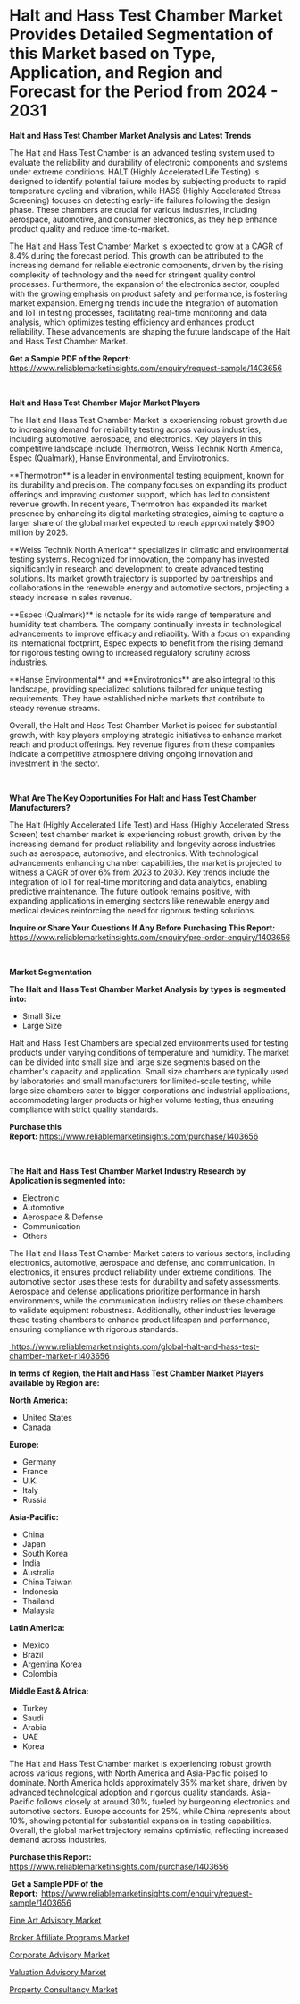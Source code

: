 <p><h1>Halt and Hass Test Chamber Market Provides Detailed Segmentation of this Market based on Type, Application, and Region and Forecast for the Period from 2024 - 2031</h1></p><p><strong>Halt and Hass Test Chamber Market Analysis and Latest Trends</strong></p>
<p><p>The Halt and Hass Test Chamber is an advanced testing system used to evaluate the reliability and durability of electronic components and systems under extreme conditions. HALT (Highly Accelerated Life Testing) is designed to identify potential failure modes by subjecting products to rapid temperature cycling and vibration, while HASS (Highly Accelerated Stress Screening) focuses on detecting early-life failures following the design phase. These chambers are crucial for various industries, including aerospace, automotive, and consumer electronics, as they help enhance product quality and reduce time-to-market.</p><p>The Halt and Hass Test Chamber Market is expected to grow at a CAGR of 8.4% during the forecast period. This growth can be attributed to the increasing demand for reliable electronic components, driven by the rising complexity of technology and the need for stringent quality control processes. Furthermore, the expansion of the electronics sector, coupled with the growing emphasis on product safety and performance, is fostering market expansion. Emerging trends include the integration of automation and IoT in testing processes, facilitating real-time monitoring and data analysis, which optimizes testing efficiency and enhances product reliability. These advancements are shaping the future landscape of the Halt and Hass Test Chamber Market.</p></p>
<p><strong>Get a Sample PDF of the Report:&nbsp;</strong> <a href="https://www.reliablemarketinsights.com/enquiry/request-sample/1403656?utm_campaign=1347&utm_medium=2&utm_source=Github&utm_content=ia&utm_term=23102024&utm_id=halt-and-hass-test-chamber">https://www.reliablemarketinsights.com/enquiry/request-sample/1403656</a></p>
<p>&nbsp;</p>
<p><strong>Halt and Hass Test Chamber Major Market Players</strong></p>
<p><p>The Halt and Hass Test Chamber Market is experiencing robust growth due to increasing demand for reliability testing across various industries, including automotive, aerospace, and electronics. Key players in this competitive landscape include Thermotron, Weiss Technik North America, Espec (Qualmark), Hanse Environmental, and Envirotronics.</p><p>**Thermotron** is a leader in environmental testing equipment, known for its durability and precision. The company focuses on expanding its product offerings and improving customer support, which has led to consistent revenue growth. In recent years, Thermotron has expanded its market presence by enhancing its digital marketing strategies, aiming to capture a larger share of the global market expected to reach approximately $900 million by 2026.</p><p>**Weiss Technik North America** specializes in climatic and environmental testing systems. Recognized for innovation, the company has invested significantly in research and development to create advanced testing solutions. Its market growth trajectory is supported by partnerships and collaborations in the renewable energy and automotive sectors, projecting a steady increase in sales revenue.</p><p>**Espec (Qualmark)** is notable for its wide range of temperature and humidity test chambers. The company continually invests in technological advancements to improve efficacy and reliability. With a focus on expanding its international footprint, Espec expects to benefit from the rising demand for rigorous testing owing to increased regulatory scrutiny across industries.</p><p>**Hanse Environmental** and **Envirotronics** are also integral to this landscape, providing specialized solutions tailored for unique testing requirements. They have established niche markets that contribute to steady revenue streams.</p><p>Overall, the Halt and Hass Test Chamber Market is poised for substantial growth, with key players employing strategic initiatives to enhance market reach and product offerings. Key revenue figures from these companies indicate a competitive atmosphere driving ongoing innovation and investment in the sector.</p></p>
<p>&nbsp;</p>
<p><strong>What Are The Key Opportunities For Halt and Hass Test Chamber Manufacturers?</strong></p>
<p><p>The Halt (Highly Accelerated Life Test) and Hass (Highly Accelerated Stress Screen) test chamber market is experiencing robust growth, driven by the increasing demand for product reliability and longevity across industries such as aerospace, automotive, and electronics. With technological advancements enhancing chamber capabilities, the market is projected to witness a CAGR of over 6% from 2023 to 2030. Key trends include the integration of IoT for real-time monitoring and data analytics, enabling predictive maintenance. The future outlook remains positive, with expanding applications in emerging sectors like renewable energy and medical devices reinforcing the need for rigorous testing solutions.</p></p>
<p><strong>Inquire or Share Your Questions If Any Before Purchasing This Report:</strong> <a href="https://www.reliablemarketinsights.com/enquiry/pre-order-enquiry/1403656?utm_campaign=1347&utm_medium=2&utm_source=Github&utm_content=ia&utm_term=23102024&utm_id=halt-and-hass-test-chamber">https://www.reliablemarketinsights.com/enquiry/pre-order-enquiry/1403656</a></p>
<p>&nbsp;</p>
<p><strong>Market Segmentation</strong></p>
<p><strong>The Halt and Hass Test Chamber Market Analysis by types is segmented into:</strong></p>
<p><ul><li>Small Size</li><li>Large Size</li></ul></p>
<p><p>Halt and Hass Test Chambers are specialized environments used for testing products under varying conditions of temperature and humidity. The market can be divided into small size and large size segments based on the chamber's capacity and application. Small size chambers are typically used by laboratories and small manufacturers for limited-scale testing, while large size chambers cater to bigger corporations and industrial applications, accommodating larger products or higher volume testing, thus ensuring compliance with strict quality standards.</p></p>
<p><strong>Purchase this Report:&nbsp;</strong><a href="https://www.reliablemarketinsights.com/purchase/1403656?utm_campaign=1347&utm_medium=2&utm_source=Github&utm_content=ia&utm_term=23102024&utm_id=halt-and-hass-test-chamber">https://www.reliablemarketinsights.com/purchase/1403656</a></p>
<p>&nbsp;</p>
<p><strong>The Halt and Hass Test Chamber Market Industry Research by Application is segmented into:</strong></p>
<p><ul><li>Electronic</li><li>Automotive</li><li>Aerospace & Defense</li><li>Communication</li><li>Others</li></ul></p>
<p><p>The Halt and Hass Test Chamber Market caters to various sectors, including electronics, automotive, aerospace and defense, and communication. In electronics, it ensures product reliability under extreme conditions. The automotive sector uses these tests for durability and safety assessments. Aerospace and defense applications prioritize performance in harsh environments, while the communication industry relies on these chambers to validate equipment robustness. Additionally, other industries leverage these testing chambers to enhance product lifespan and performance, ensuring compliance with rigorous standards.</p></p>
<p><a href="https://www.reliablemarketinsights.com/global-halt-and-hass-test-chamber-market-r1403656?utm_campaign=1347&utm_medium=2&utm_source=Github&utm_content=ia&utm_term=23102024&utm_id=halt-and-hass-test-chamber">&nbsp;https://www.reliablemarketinsights.com/global-halt-and-hass-test-chamber-market-r1403656</a></p>
<p><strong>In terms of Region, the Halt and Hass Test Chamber Market Players available by Region are:</strong></p>
<p>
    <p> <strong> North America: </strong>
        <ul>
            <li>United States</li>
            <li>Canada</li>
        </ul>
        </p> 
    <p> <strong> Europe: </strong>
        <ul>
            <li>Germany</li>
            <li>France</li>
            <li>U.K.</li>
            <li>Italy</li>
            <li>Russia</li>
        </ul>
        </p> 
    <p> <strong> Asia-Pacific: </strong>
        <ul>
            <li>China</li>
            <li>Japan</li>
            <li>South Korea</li>
            <li>India</li>
            <li>Australia</li>
            <li>China Taiwan</li>
            <li>Indonesia</li>
            <li>Thailand</li>
            <li>Malaysia</li>
        </ul>
        </p> 
    <p> <strong> Latin America: </strong>
        <ul>
            <li>Mexico</li>
            <li>Brazil</li>
            <li>Argentina Korea</li>
            <li>Colombia</li>
        </ul>
        </p> 
    <p> <strong> Middle East & Africa: </strong>
        <ul>
            <li>Turkey</li>
            <li>Saudi</li>
            <li>Arabia</li>
            <li>UAE</li>
            <li>Korea</li>
        </ul>
    </p>
    </p>
<p><p>The Halt and Hass Test Chamber market is experiencing robust growth across various regions, with North America and Asia-Pacific poised to dominate. North America holds approximately 35% market share, driven by advanced technological adoption and rigorous quality standards. Asia-Pacific follows closely at around 30%, fueled by burgeoning electronics and automotive sectors. Europe accounts for 25%, while China represents about 10%, showing potential for substantial expansion in testing capabilities. Overall, the global market trajectory remains optimistic, reflecting increased demand across industries.</p></p>
<p><strong>Purchase this Report: </strong><a href="https://www.reliablemarketinsights.com/purchase/1403656?utm_campaign=1347&utm_medium=2&utm_source=Github&utm_content=ia&utm_term=23102024&utm_id=halt-and-hass-test-chamber">https://www.reliablemarketinsights.com/purchase/1403656</a></p>
<p>&nbsp;<strong>Get a Sample PDF of the Report:&nbsp;&nbsp;</strong><a href="https://www.reliablemarketinsights.com/enquiry/request-sample/1403656?utm_campaign=1347&utm_medium=2&utm_source=Github&utm_content=ia&utm_term=23102024&utm_id=halt-and-hass-test-chamber">https://www.reliablemarketinsights.com/enquiry/request-sample/1403656</a></p>
<p><strong></strong></p>
<p><p><a href="https://www.linkedin.com/pulse/fine-art-advisory-industry-resonance-55-amplification-9iygc?utm_campaign=1347&utm_medium=2&utm_source=Github&utm_content=ia&utm_term=23102024&utm_id=halt-and-hass-test-chamber">Fine Art Advisory Market</a></p><p><a href="https://www.linkedin.com/pulse/market-dynamics-future-trends-global-broker-affiliate-programs-p3itc?utm_campaign=1347&utm_medium=2&utm_source=Github&utm_content=ia&utm_term=23102024&utm_id=halt-and-hass-test-chamber">Broker Affiliate Programs Market</a></p><p><a href="https://www.linkedin.com/pulse/corporate-advisory-market-regional-outlook-competition-2024-2031-actoc?utm_campaign=1347&utm_medium=2&utm_source=Github&utm_content=ia&utm_term=23102024&utm_id=halt-and-hass-test-chamber">Corporate Advisory Market</a></p><p><a href="https://www.linkedin.com/pulse/valuation-advisory-market-global-insights-regional-analysis-0uiec?utm_campaign=1347&utm_medium=2&utm_source=Github&utm_content=ia&utm_term=23102024&utm_id=halt-and-hass-test-chamber">Valuation Advisory Market</a></p><p><a href="https://www.linkedin.com/pulse/property-consultancy-market-strategic-insights-product-svcdc?utm_campaign=1347&utm_medium=2&utm_source=Github&utm_content=ia&utm_term=23102024&utm_id=halt-and-hass-test-chamber">Property Consultancy Market</a></p></p>